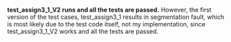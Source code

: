 
**test_assign3_1_V2 runs and all the tests are passed.** However, the first version of the test cases, test_assign3_1 results in segmentation fault, which is most likely due to the test code itself, not my implementation, since test_assign3_1_V2 works and all the tests are passed. 